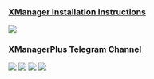 ### [XManager Installation Instructions](https://github.com/bejiba/XManager/wiki)

![](https://raw.githubusercontent.com/xcode75/XManager/main/img/xmanager.png)



### [XManagerPlus Telegram Channel](https://t.me/XManagerPlus)

![](https://raw.githubusercontent.com/xcode75/XManager/main/img/1.png)
![](https://raw.githubusercontent.com/xcode75/XManager/main/img/2.png)
![](https://raw.githubusercontent.com/xcode75/XManager/main/img/3.png)
![](https://raw.githubusercontent.com/xcode75/XManager/main/img/4.png)

